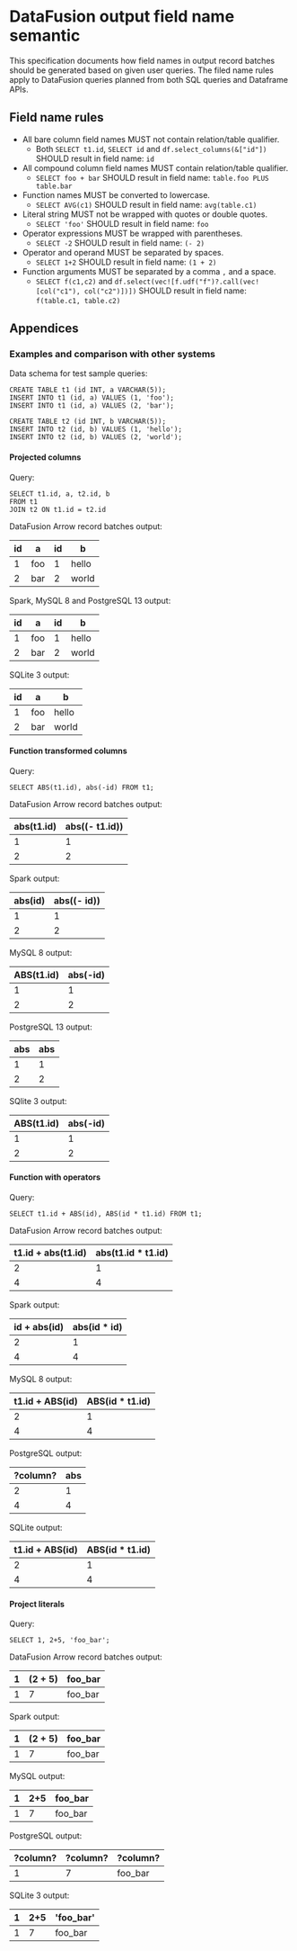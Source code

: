 <!---
  Licensed to the Apache Software Foundation (ASF) under one
  or more contributor license agreements.  See the NOTICE file
  distributed with this work for additional information
  regarding copyright ownership.  The ASF licenses this file
  to you under the Apache License, Version 2.0 (the
  "License"); you may not use this file except in compliance
  with the License.  You may obtain a copy of the License at

    http://www.apache.org/licenses/LICENSE-2.0

  Unless required by applicable law or agreed to in writing,
  software distributed under the License is distributed on an
  "AS IS" BASIS, WITHOUT WARRANTIES OR CONDITIONS OF ANY
  KIND, either express or implied.  See the License for the
  specific language governing permissions and limitations
  under the License.
-->

# DataFusion output field name semantic

This specification documents how field names in output record batches should be
generated based on given user queries. The filed name rules apply to
DataFusion queries planned from both SQL queries and Dataframe APIs.

## Field name rules

- All bare column field names MUST not contain relation/table qualifier.
  - Both `SELECT t1.id`, `SELECT id` and `df.select_columns(&["id"])` SHOULD result in field name: `id`
- All compound column field names MUST contain relation/table qualifier.
  - `SELECT foo + bar` SHOULD result in field name: `table.foo PLUS table.bar`
- Function names MUST be converted to lowercase.
  - `SELECT AVG(c1)` SHOULD result in field name: `avg(table.c1)`
- Literal string MUST not be wrapped with quotes or double quotes.
  - `SELECT 'foo'` SHOULD result in field name: `foo`
- Operator expressions MUST be wrapped with parentheses.
  - `SELECT -2` SHOULD result in field name: `(- 2)`
- Operator and operand MUST be separated by spaces.
  - `SELECT 1+2` SHOULD result in field name: `(1 + 2)`
- Function arguments MUST be separated by a comma `,` and a space.
  - `SELECT f(c1,c2)` and `df.select(vec![f.udf("f")?.call(vec![col("c1"), col("c2")])])` SHOULD result in field name: `f(table.c1, table.c2)`

## Appendices

### Examples and comparison with other systems

Data schema for test sample queries:

```
CREATE TABLE t1 (id INT, a VARCHAR(5));
INSERT INTO t1 (id, a) VALUES (1, 'foo');
INSERT INTO t1 (id, a) VALUES (2, 'bar');

CREATE TABLE t2 (id INT, b VARCHAR(5));
INSERT INTO t2 (id, b) VALUES (1, 'hello');
INSERT INTO t2 (id, b) VALUES (2, 'world');
```

#### Projected columns

Query:

```
SELECT t1.id, a, t2.id, b
FROM t1
JOIN t2 ON t1.id = t2.id
```

DataFusion Arrow record batches output:

| id  | a   | id  | b     |
| --- | --- | --- | ----- |
| 1   | foo | 1   | hello |
| 2   | bar | 2   | world |

Spark, MySQL 8 and PostgreSQL 13 output:

| id  | a   | id  | b     |
| --- | --- | --- | ----- |
| 1   | foo | 1   | hello |
| 2   | bar | 2   | world |

SQLite 3 output:

| id  | a   | b     |
| --- | --- | ----- |
| 1   | foo | hello |
| 2   | bar | world |

#### Function transformed columns

Query:

```
SELECT ABS(t1.id), abs(-id) FROM t1;
```

DataFusion Arrow record batches output:

| abs(t1.id) | abs((- t1.id)) |
| ---------- | -------------- |
| 1          | 1              |
| 2          | 2              |

Spark output:

| abs(id) | abs((- id)) |
| ------- | ----------- |
| 1       | 1           |
| 2       | 2           |

MySQL 8 output:

| ABS(t1.id) | abs(-id) |
| ---------- | -------- |
| 1          | 1        |
| 2          | 2        |

PostgreSQL 13 output:

| abs | abs |
| --- | --- |
| 1   | 1   |
| 2   | 2   |

SQlite 3 output:

| ABS(t1.id) | abs(-id) |
| ---------- | -------- |
| 1          | 1        |
| 2          | 2        |

#### Function with operators

Query:

```
SELECT t1.id + ABS(id), ABS(id * t1.id) FROM t1;
```

DataFusion Arrow record batches output:

| t1.id + abs(t1.id) | abs(t1.id \* t1.id) |
| ------------------ | ------------------- |
| 2                  | 1                   |
| 4                  | 4                   |

Spark output:

| id + abs(id) | abs(id \* id) |
| ------------ | ------------- |
| 2            | 1             |
| 4            | 4             |

MySQL 8 output:

| t1.id + ABS(id) | ABS(id \* t1.id) |
| --------------- | ---------------- |
| 2               | 1                |
| 4               | 4                |

PostgreSQL output:

| ?column? | abs |
| -------- | --- |
| 2        | 1   |
| 4        | 4   |

SQLite output:

| t1.id + ABS(id) | ABS(id \* t1.id) |
| --------------- | ---------------- |
| 2               | 1                |
| 4               | 4                |

#### Project literals

Query:

```
SELECT 1, 2+5, 'foo_bar';
```

DataFusion Arrow record batches output:

| 1   | (2 + 5) | foo_bar |
| --- | ------- | ------- |
| 1   | 7       | foo_bar |

Spark output:

| 1   | (2 + 5) | foo_bar |
| --- | ------- | ------- |
| 1   | 7       | foo_bar |

MySQL output:

| 1   | 2+5 | foo_bar |
| --- | --- | ------- |
| 1   | 7   | foo_bar |

PostgreSQL output:

| ?column? | ?column? | ?column? |
| -------- | -------- | -------- |
| 1        | 7        | foo_bar  |

SQLite 3 output:

| 1   | 2+5 | 'foo_bar' |
| --- | --- | --------- |
| 1   | 7   | foo_bar   |
